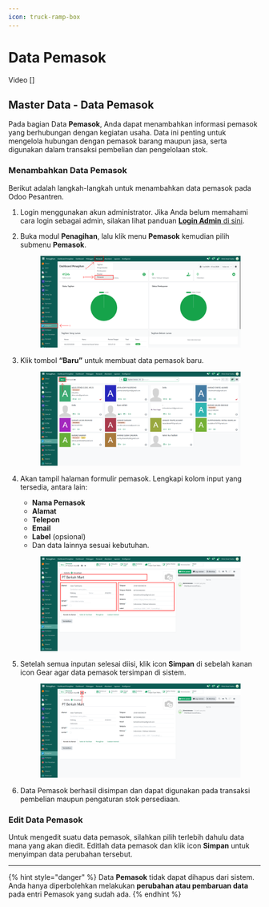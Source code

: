 ```yaml
---
icon: truck-ramp-box
---
```


# Data Pemasok

Video \[]

## Master Data - Data Pemasok

Pada bagian Data **Pemasok**, Anda dapat menambahkan informasi pemasok yang berhubungan dengan kegiatan usaha. Data ini penting untuk mengelola hubungan dengan pemasok barang maupun jasa, serta digunakan dalam transaksi pembelian dan pengelolaan stok.

### Menambahkan Data Pemasok

Berikut adalah langkah-langkah untuk menambahkan data pemasok pada Odoo Pesantren.

1. Login menggunakan akun administrator. Jika Anda belum memahami cara login sebagai admin, silakan lihat panduan [**Login Admin** di sini](../../panduan-login/login-admin.md).
2.  Buka modul **Penagihan**, lalu klik menu **Pemasok** kemudian pilih submenu **Pemasok**.

    <figure><img src="../../.gitbook/assets/images-209 (1).png" alt=""><figcaption></figcaption></figure>


3.  Klik tombol **“Baru”** untuk membuat data pemasok baru.

    <figure><img src="../../.gitbook/assets/images-210.png" alt=""><figcaption></figcaption></figure>


4.  Akan tampil halaman formulir pemasok. Lengkapi kolom input yang tersedia, antara lain:

    * **Nama Pemasok**
    * **Alamat**
    * **Telepon**
    * **Email**
    * **Label** (opsional)
    * Dan data lainnya sesuai kebutuhan.

    <figure><img src="../../.gitbook/assets/images-211.png" alt=""><figcaption></figcaption></figure>


5.  Setelah semua inputan selesai diisi, klik icon **Simpan** di sebelah kanan icon Gear agar data pemasok tersimpan di sistem.

    <figure><img src="../../.gitbook/assets/images-212.png" alt=""><figcaption></figcaption></figure>



5. Data Pemasok berhasil disimpan dan dapat digunakan pada transaksi pembelian maupun pengaturan stok persediaan.

### Edit Data Pemasok

Untuk mengedit suatu data pemasok, silahkan pilih terlebih dahulu data mana yang akan diedit. Editlah data pemasok dan klik icon **Simpan** untuk menyimpan data perubahan tersebut.

***

{% hint style="danger" %}
Data **Pemasok** tidak dapat dihapus dari sistem. Anda hanya diperbolehkan melakukan **perubahan atau pembaruan data** pada entri Pemasok yang sudah ada.
{% endhint %}
